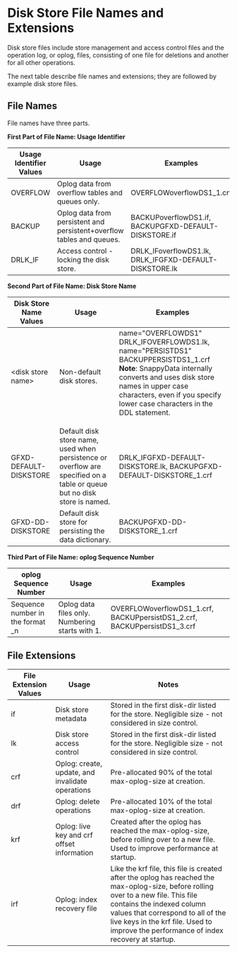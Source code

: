 # Disk Store File Names and Extensions

Disk store files include store management and access control files and the operation log, or oplog, files, consisting of one file for deletions and another for all other operations.

<a id="file_names_and_extensions__section_AE90870A7BDB425B93111D1A6E166874"></a>
The next table describe file names and extensions; they are followed by example disk store files.

<a id="file_names_and_extensions__section_C99ABFDB1AEA4FE4B38F5D4F1D612F71"></a>

## File Names

File names have three parts.

**First Part of File Name: Usage Identifier**

| Usage Identifier Values | Usage                                                                 | Examples                                                  |
|-------------------------|-----------------------------------------------------------------------|-----------------------------------------------------------|
| OVERFLOW                | Oplog data from overflow tables and queues only.                      | OVERFLOWoverflowDS1_1.crf                                |
| BACKUP                  | Oplog data from persistent and persistent+overflow tables and queues. | BACKUPoverflowDS1.if, BACKUPGFXD-DEFAULT-DISKSTORE.if     |
| DRLK_IF                | Access control - locking the disk store.                              | DRLK_IFoverflowDS1.lk, DRLK_IFGFXD-DEFAULT-DISKSTORE.lk |



**Second Part of File Name: Disk Store Name**

| Disk Store Name Values  | Usage                                                                                                                    | Examples                                                                                                                                                                                                                                                                                        |
|-------------------------|--------------------------------------------------------------------------------------------------------------------------|-------------------------------------------------------------------------------------------------------------------------------------------------------------------------------------------------------------------------------------------------------------------------------------------------|
| &lt;disk store name&gt; | Non-default disk stores.                                                                                                 | name="OVERFLOWDS1" DRLK_IFOVERFLOWDS1.lk, name="PERSISTDS1" BACKUPPERSISTDS1_1.crf </br>**Note**: SnappyData internally converts and uses disk store names in upper case characters, even if you specify lower case characters in the DDL statement. </p> |
| GFXD-DEFAULT-DISKSTORE  | Default disk store name, used when persistence or overflow are specified on a table or queue but no disk store is named. | DRLK_IFGFXD-DEFAULT-DISKSTORE.lk, BACKUPGFXD-DEFAULT-DISKSTORE_1.crf                                                                                                                                                                                                                          |
| GFXD-DD-DISKSTORE       | Default disk store for persisting the data dictionary.                                                                   | BACKUPGFXD-DD-DISKSTORE_1.crf                                                                                                                                                                                                                                                                  |


**Third Part of File Name: oplog Sequence Number**

| oplog Sequence Number             | Usage                                           | Examples                                                                     |
|-----------------------------------|-------------------------------------------------|------------------------------------------------------------------------------|
| Sequence number in the format _n | Oplog data files only. Numbering starts with 1. | OVERFLOWoverflowDS1_1.crf, BACKUPpersistDS1_2.crf, BACKUPpersistDS1_3.crf |

<a id="file_names_and_extensions__section_4FC89D10D6304088882B2E278A889A9B"></a>

## File Extensions

| File Extension Values | Usage                                            | Notes                                                                                                                                                                                                                                                                                          |
|-----------------------|--------------------------------------------------|------------------------------------------------------------------------------------------------------------------------------------------------------------------------------------------------------------------------------------------------------------------------------------------------|
| if                    | Disk store metadata                              | Stored in the first disk-dir listed for the store. Negligible size - not considered in size control.                                                                                                                                                                                           |
| lk                    | Disk store access control                        | Stored in the first disk-dir listed for the store. Negligible size - not considered in size control.                                                                                                                                                                                           |
| crf                   | Oplog: create, update, and invalidate operations | Pre-allocated 90% of the total max-oplog-size at creation.                                                                                                                                                                                                                                     |
| drf                   | Oplog: delete operations                         | Pre-allocated 10% of the total max-oplog-size at creation.                                                                                                                                                                                                                                     |
| krf                   | Oplog: live key and crf offset information       | Created after the oplog has reached the max-oplog-size, before rolling over to a new file. Used to improve performance at startup.                                                                                                                                                             |
| irf                   | Oplog: index recovery file                       | Like the krf file, this file is created after the oplog has reached the max-oplog-size, before rolling over to a new file. This file contains the indexed column values that correspond to all of the live keys in the krf file. Used to improve the performance of index recovery at startup. |


